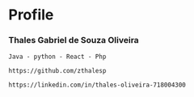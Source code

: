 # Profile

### Thales Gabriel de Souza Oliveira

~~~
Java - python - React - Php 
~~~
~~~
https://github.com/zthalesp
~~~
~~~
https://linkedin.com/in/thales-oliveira-718004300
~~~

